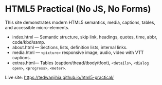 # HTML5 Practical (No JS, No Forms)

This site demonstrates modern HTML5 semantics, media, captions, tables, and accessible micro-elements.

- index.html — Semantic structure, skip link, headings, quotes, time, abbr, code/kbd/samp.
- about.html — Sections, lists, definition lists, internal links.
- media.html — `<picture>` responsive image, audio, video with VTT captions.
- extras.html— Tables (caption/thead/tbody/tfoot), `<details>`, `<dialog open>`, `<progress>`, `<meter>`.

Live site:  https://tedwanjihia.github.io/html5-practical/
